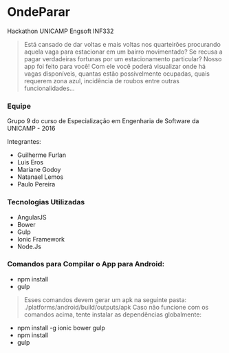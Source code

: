 # OndeParar
Hackathon UNICAMP Engsoft INF332

>Está cansado de dar voltas e mais voltas nos quarteirões procurando aquela vaga para estacionar em um bairro movimentado? Se recusa a pagar verdadeiras fortunas por um estacionamento particular?  Nosso app foi feito para você!  Com ele você poderá visualizar onde há vagas disponíveis,  quantas estão possivelmente ocupadas, quais requerem zona azul, incidência de roubos entre outras funcionalidades...

### Equipe
Grupo 9 do curso de Especialização em Engenharia de Software da UNICAMP - 2016

Integrantes:

* Guilherme Furlan
* Luis Eros
* Mariane Godoy
* Natanael Lemos
* Paulo Pereira

### Tecnologias Utilizadas
* AngularJS
* Bower
* Gulp
* Ionic Framework
* Node.Js

### Comandos para Compilar o App para Android:
* npm install
* gulp

> Esses comandos devem gerar um apk na seguinte pasta: 
> ./platforms/android/build/outputs/apk
> Caso não funcione com os comandos acima, tente instalar as dependências globalmente:

* npm install -g ionic bower gulp
* npm install
* gulp
